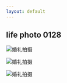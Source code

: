 ```yaml
---
layout: default
---
```


## life photo 0128

![婚礼拍摄](assets\img\表妹婚礼拍摄\001.jpg)

![婚礼拍摄](assets\img\表妹婚礼拍摄\002.jpg)

![婚礼拍摄](assets\img\表妹婚礼拍摄\003.jpg)


